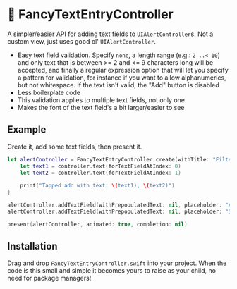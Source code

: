 # 🍅 FancyTextEntryController

A simpler/easier API for adding text fields to `UIAlertController`s. Not a custom view, just uses good ol' `UIAlertController`.

- Easy text field validation. Specify `none`, a length range (e.g.: `2 ..< 10`) and only text that is between >= 2 and <= 9 characters long will be accepted, and finally a regular expression option that will let you specify a pattern for validation, for instance if you want to allow alphanumerics, but not whitespace. If the text isn't valid, the "Add" button is disabled
- Less boilerplate code
- This validation applies to multiple text fields, not only one
- Makes the font of the text field's a bit larger/easier to see

## Example

Create it, add some text fields, then present it.

```swift
let alertController = FancyTextEntryController.create(withTitle: "Filter Criteria") { controller in
    let text1 = controller.text(forTextFieldAtIndex: 0)
    let text2 = controller.text(forTextFieldAtIndex: 1)
    
    print("Tapped add with text: \(text1), \(text2)")
}

alertController.addTextField(withPrepopulatedText: nil, placeholder: "Author", validation: .regex(pattern: #"^\w+$"#, lengthRange: 2 ..< 25), keyboardType: .default)
alertController.addTextField(withPrepopulatedText: nil, placeholder: "Subreddit", validation: .regex(pattern: #"^\w+$"#, lengthRange: 2 ..< 25), keyboardType: .default)

present(alertController, animated: true, completion: nil)
```

## Installation

Drag and drop `FancyTextEntryController.swift` into your project. When the code is this small and simple it becomes yours to raise as your child, no need for package managers!
